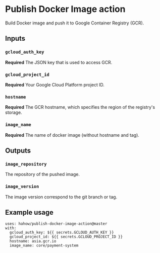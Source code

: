 # Publish Docker Image action

Build Docker image and push it to Google Container Registry (GCR).


## Inputs

### `gcloud_auth_key`

**Required** The JSON key that is used to access GCR.

### `gcloud_project_id`

**Required** Your Google Cloud Platform project ID.

### `hostname`

**Required** The GCR hostname, which specifies the region of the registry's storage.

### `image_name`

**Required** The name of docker image (without hostname and tag).


## Outputs

### `image_repository`

The repository of the pushed image.

### `image_version`

The image version correspond to the git branch or tag.


## Example usage

    uses: hahow/publish-docker-image-action@master
    with:
      gcloud_auth_key: ${{ secrets.GCLOUD_AUTH_KEY }}
      gcloud_project_id: ${{ secrets.GCLOUD_PROJECT_ID }}
      hostname: asia.gcr.io
      image_name: core/payment-system
